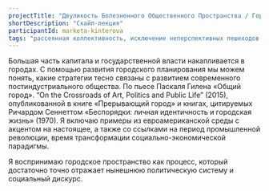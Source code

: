 ```yaml
---
projectTitle: "Двуликость Болезненного Общественного Пространства / Город Подростков"
shortDescription: "Скайп-лекция"
participantId: marketa-kinterova
tags: "рассеянная коллективность, исключение неперспективных пешеходов, предмет, аутсорсинг, места прозрачности, саморазрушающиеся структуры"
---
```


Большая часть капитала и государственной власти накапливается в городах. С помощью развития городского планирования мы можем понять, какие стратегии тесно связаны с развитием современного постиндустриального общества. По пьесе Паскаля Гилена «Общий город». “On the Crossroads of Art, Politics and Public Life” (2015), опубликованной в книге «Прерывающий город» и книгах, цитируемых Ричардом Сеннеттом «Беспорядки: личная идентичность и городская жизнь» (1970). Я включаю примеры из евроамериканской среды с акцентом на настоящее, а также со ссылками на период промышленной революции, время трансформации социально-экономической парадигмы.

Я воспринимаю городское пространство как процесс, который достаточно точно отражает нынешнюю политическую систему и социальный дискурс.
